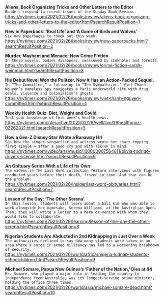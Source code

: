 **Aliens, Book Organizing Tricks and Other Letters to the Editor**\
`Readers respond to recent issues of the Sunday Book Review.`\
https://nytimes.com/2021/02/26/books/review/aliens-book-organizing-tricks-and-other-letters-to-the-editor.html?searchResultPosition=1

**New in Paperback: ‘Real Life’ and ‘A Game of Birds and Wolves’**\
`Six new paperbacks to check out this week.`\
https://nytimes.com/2021/02/26/books/review/new-paperbacks.html?searchResultPosition=2

**Murder, Mayhem and Menace: New Crime Fiction**\
`In these novels, bodies disappear, swallowed by sinkholes and forests.`\
https://nytimes.com/2021/02/26/books/review/crime-fiction-sarah-weinman.html?searchResultPosition=3

**His Debut Novel Won the Pulitzer. Now It Has an Action-Packed Sequel.**\
`In “The Committed,” a follow-up to “The Sympathizer,” Viet Thanh Nguyen’s nameless spy navigates a Paris underworld rife with drug deals, violence and colonialism’s ghosts.`\
https://nytimes.com/2021/02/26/books/review/viet-thanh-nguyen-committed.html?searchResultPosition=4

**Weekly Health Quiz: Diet, Weight and Covid**\
`Test your knowledge of this week’s health news.`\
https://nytimes.com/interactive/2021/02/26/well/live/26healthquiz-02262021.html?searchResultPosition=5

**How a Gen-Z Disney Star Wrote a Runaway Hit**\
`See how the singer-songwriter and actress wrote her chart-topping first single — after a good cry and with TikTok in mind.`\
https://nytimes.com/video/arts/music/100000007564611/olivia-rodrigo-drivers-license.html?searchResultPosition=6

**An Obituary Series With a Life of Its Own**\
`The videos in The Last Word collection feature interviews with figures conducted years before their death, frozen in time. And that can be the problem.`\
https://nytimes.com/2021/02/26/insider/last-word-obituaries.html?searchResultPosition=7

**Lesson of the Day: ‘The Other Serena’**\
`In this lesson, students will learn about a ball kid who was able to work alongside her namesake, Serena Williams, at the Australian Open. Then, they will write a letter to a hero or mentor with whom they would like to collaborate.`\
https://nytimes.com/2021/02/26/learning/lesson-of-the-day-the-other-serena.html?searchResultPosition=8

**Nigerian Students Are Abducted in 2nd Kidnapping in Just Over a Week**\
`The authorities declined to say how many students were taken in an area where a surge in armed militancy has led to a worsening breakdown of security.`\
https://nytimes.com/2021/02/26/world/africa/nigeria-kidnap-students-schoolchildren.html?searchResultPosition=9

**Michael Somare, Papua New Guinea’s ‘Father of the Nation,’ Dies at 84**\
`Mr. Somare, who played a major role in leading the country to independence from Australia, was its longest-serving prime minister, holding the office three times.`\
https://nytimes.com/2021/02/26/world/asia/michael-somare-dead.html?searchResultPosition=10


